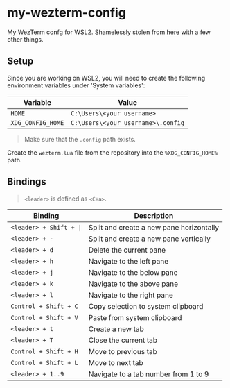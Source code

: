 # my-wezterm-config

My WezTerm confg for WSL2. Shamelessly stolen from [here](https://github.com/waridh/wezterm-config/blob/main/wezterm.lua) with a few other things.

## Setup

Since you are working on WSL2, you will need to create the following environment variables under 'System variables':

| Variable          | Value                              |
|-------------------|------------------------------------|
| `HOME`            | `C:\Users\<your username>`         |
| `XDG_CONFIG_HOME` | `C:\Users\<your username>\.config` |

> Make sure that the `.config` path exists.

 Create the `wezterm.lua` file from the repository into the `%XDG_CONFIG_HOME%` path.

## Bindings

> `<leader>` is defined as `<C+a>`.

| Binding                 | Description                              |
|-------------------------|------------------------------------------|
| `<leader> + Shift + \|` | Split and create a new pane horizontally |
| `<leader> + -`          | Split and create a new pane vertically   |
| `<leader> + d`          | Delete the current pane                  |
| `<leader> + h`          | Navigate to the left pane                |
| `<leader> + j`          | Navigate to the below pane               |
| `<leader> + k`          | Navigate to the above pane               |
| `<leader> + l`          | Navigate to the right pane               |
| `Control + Shift + C`   | Copy selection to system clipboard       |
| `Control + Shift + V`   | Paste from system clipboard              |
| `<leader> + t`          | Create a new tab                         |
| `<leader> + T`          | Close the current tab                    |
| `Control + Shift + H`   | Move to previous tab                     |
| `Control + Shift + L`   | Move to next tab                         |
| `<leader> + 1..9`       | Navigate to a tab number from 1 to 9     |
